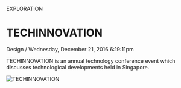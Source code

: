 <p class="type">EXPLORATION</p>

# TECHINNOVATION

<p class="meta">Design  /  Wednesday, December 21, 2016 6:19:11pm</p>

TECHINNOVATION is an annual technology conference event which discusses technological developments held in Singapore.

![TECHINNOVATION](https://farooq-agent.web.app/assets/images/works/large/cwE8r2Tk_work_image.jpg)
